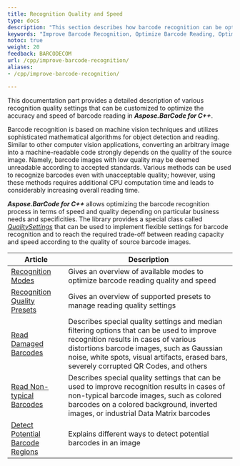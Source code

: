 ```yaml
---
title: Recognition Quality and Speed
type: docs
description: "This section describes how barcode recognition can be optimized in terms of accuracy and speed."
keywords: "Improve Barcode Recognition, Optimize Barcode Reading, Optimized Scan for Barcode Recognition, Speed Up Barcode Reading, Image Processing for Barcode, Improve Barcode Recognition, Read Many Barcodes from One Image, Aspose.BarCode, Read Barcode C++"
notoc: true
weight: 20
feedback: BARCODECOM
url: /cpp/improve-barcode-recognition/
aliases:
- /cpp/improve-barcode-recognition/

---
```


This documentation part provides a detailed description of various recognition quality settings that can be customized to optimize the accuracy and speed of barcode reading in ***Aspose.BarCode for C++***.

Barcode recognition is based on machine vision techniques and utilizes sophisticated mathematical algorithms for object detection and reading. Similar to other computer vision applications, converting an arbitrary image into a machine-readable code strongly depends on the quality of the source image. Namely, barcode images with low quality may be deemed unreadable according to accepted standards. Various methods can be used to recognize barcodes even with unacceptable quality; however, using these methods requires additional CPU computation time and leads to considerably increasing overall reading time.  
  
***Aspose.BarCode for C++*** allows optimizing the barcode recognition process in terms of speed and quality depending on particular business needs and specificities. The library provides a special class called [*QualitySettings*](https://reference.aspose.com/barcode/net/aspose.barcode.barcoderecognition/qualitysettings) that can be used to implement flexible settings for barcode recognition and to reach the required trade-off between reading capacity and speed according to the quality of source barcode images.
  
   
|Article|Description|
|---|---|
|[Recognition Modes](/barcode/cpp/recognition-quality-modes/)|Gives an overview of available modes to optimize barcode reading quality and speed|
|[Recognition Quality Presets](/barcode/cpp/recognition-quality-presets/)|Gives an overview of supported presets to manage reading quality settings|
|[Read Damaged Barcodes](/barcode/cpp/read-damaged-barcodes/)|Describes special quality settings and median filtering options that can be used to improve recognition results in cases of various distortions barcode images, such as Gaussian noise, white spots, visual artifacts, erased bars, severely corrupted QR Codes, and others|
|[Read Non-typical Barcodes](/barcode/cpp/read-non-typical-barcodes/)|Describes special quality settings that can be used to improve recognition results in cases of non-typical barcode images, such as colored barcodes on a colored background, inverted images, or industrial Data Matrix barcodes|
|[Detect Potential Barcode Regions](/barcode/cpp/detect-barcode-regions/)|Explains different ways to detect potential barcodes in an image|
  